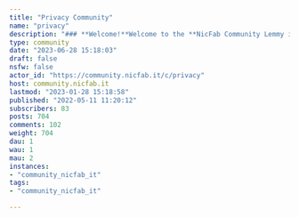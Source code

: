 ```yaml
---
title: "Privacy Community" 
name: "privacy"
description: "### **Welcome!**Welcome to the **NicFab Community Lemmy instance**! Please be kind. All communities in this space should be at least related to Privacy and innovation.This is a community space for projects and users interested in privacy, data protection, cybersecurity, and innovative solutions.### **Matrix Space**You can also reach this Privacy Community on Matrix [by clicking here](https://matrix.to/#/#privacycommunity:matrix.nicfab.it).### **Privacy Policy**Here you can find our **[Privacy Policy](https://nicfab.it/en/pages/ppolicy-lemmy-privacy-community/)**.### **Code of conduct**Please abide by the [code of conduct](https://www.contributor-covenant.org/version/2/1/code_of_conduct/). To report a CoC violation, message one of the admins.***#### Partnerships:- [**Lemmy.ca - Privacy**](https://lemmy.ca/c/privacy)***### **Benvenuto!**Benvenuto nella instanza Lemmy **NicFab Community**! Vi invitiamo ad essere gentili. Tutte le comunità in questo spazio dovrebbero essere almeno legate alla privacy e all'innovazione.Questo è uno spazio comune per progetti e utenti interessati alla privacy, alla protezione dei dati, alla cybersecurity e alle soluzioni innovative.### **Matrix Space**Puoi trovare questa community anche su Matrix [clicando qui](https://matrix.to/#/#privacycommunity:matrix.nicfab.it).### **Informativa Privacy**Qui puoi trovare la nostra **[Informativa sulla privacy](https://www.nicfab.it/it/pages/ppolicy-lemmy-privacy-community/)**.### **Codice di condotta**Siete invitati a rispettare il [codice di condotta](https://www.contributor-covenant.org/version/2/1/code_of_conduct/). Per segnalare una violazione del codice di condotta, invia un messaggio a uno degli amministratori.***#### Partnerships:- [**Lemmy.ca - Privacy**](https://lemmy.ca/c/privacy)***"
type: community
date: "2023-06-28 15:18:03"
draft: false
nsfw: false
actor_id: "https://community.nicfab.it/c/privacy"
host: community.nicfab.it
lastmod: "2023-01-28 15:18:58"
published: "2022-05-11 11:20:12"
subscribers: 83
posts: 704
comments: 102
weight: 704
dau: 1
wau: 1
mau: 2
instances:
- "community_nicfab_it"
tags: 
- "community_nicfab_it"

---
```


